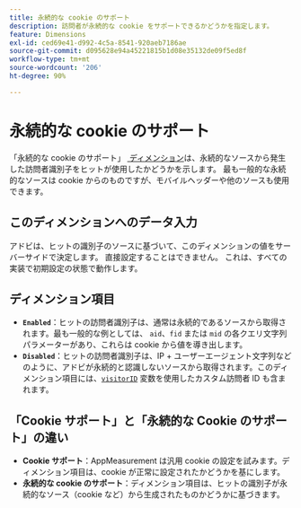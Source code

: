 ```yaml
---
title: 永続的な cookie のサポート
description: 訪問者が永続的な cookie をサポートできるかどうかを指定します。
feature: Dimensions
exl-id: ced69e41-d992-4c5a-8541-920aeb7186ae
source-git-commit: d095628e94a45221815b1d08e35132de09f5ed8f
workflow-type: tm+mt
source-wordcount: '206'
ht-degree: 90%

---
```


# 永続的な cookie のサポート

「永続的な cookie のサポート」 [&#x200B; ディメンション &#x200B;](overview.md) は、永続的なソースから発生した訪問者識別子をヒットが使用したかどうかを示します。 最も一般的な永続的なソースは cookie からのものですが、モバイルヘッダーや他のソースも使用できます。

## このディメンションへのデータ入力

アドビは、ヒットの識別子のソースに基づいて、このディメンションの値をサーバーサイドで決定します。 直接設定することはできません。 これは、すべての実装で初期設定の状態で動作します。

## ディメンション項目

* **`Enabled`**：ヒットの訪問者識別子は、通常は永続的であるソースから取得されます。最も一般的な例としては、 `aid`、`fid` または `mid` の各クエリ文字列パラメーターがあり、これらは cookie から値を導き出します。
* **`Disabled`**：ヒットの訪問者識別子は、IP + ユーザーエージェント文字列などのように、アドビが永続的と認識しないソースから取得されます。このディメンション項目には、[`visitorID`](/help/implement/vars/config-vars/visitorid.md) 変数を使用したカスタム訪問者 ID も含まれます。

## 「Cookie サポート」と「永続的な Cookie のサポート」の違い

* **Cookie サポート**：AppMeasurement は汎用 cookie の設定を試みます。ディメンション項目は、cookie が正常に設定されたかどうかを基にします。
* **永続的な cookie のサポート**：ディメンション項目は、ヒットの識別子が永続的なソース（cookie など）から生成されたものかどうかに基づきます。
